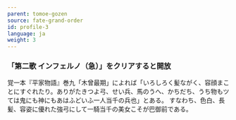 ```yaml
---
parent: tomoe-gozen
source: fate-grand-order
id: profile-3
language: ja
weight: 3
---
```


### 「第二歌 インフェルノ（急）」をクリアすると開放

覚一本『平家物語』巻九「木曾最期」によれば「いろしろく髪ながく、容顔まことにすぐれたり。ありがたきつよ弓、せい兵、馬のうへ、かちだち、うち物もツては鬼にも神にもあはふどいふ一人当千の兵也」とある。
すなわち、色白、長髪、容姿に優れた強弓にして一騎当千の美女こそが巴御前である。
